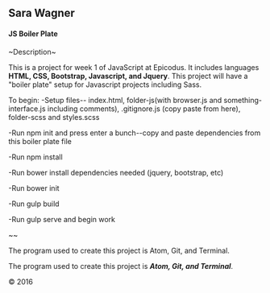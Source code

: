 ## Sara Wagner
#### JS Boiler Plate

~Description~

This is a project for week 1 of JavaScript at Epicodus. It includes languages **HTML, CSS, Bootstrap, Javascript, and Jquery**. This project will have a "boiler plate" setup for Javascript projects including Sass.

To begin:
  -Setup files-- index.html, folder-js(with browser.js and something-interface.js including comments), .gitignore.js (copy paste from here), folder-scss and styles.scss

  -Run npm init and press enter a bunch--copy and paste dependencies from this boiler plate file

  -Run npm install

  -Run bower install dependencies needed (jquery, bootstrap, etc)

  -Run bower init

  -Run gulp build

  -Run gulp serve and begin work

~~

The program used to create this project is Atom, Git, and Terminal.

The program used to create this project is ***Atom, Git, and Terminal***.

&copy; 2016
